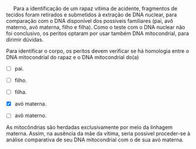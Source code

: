 

     Para a identificação de um rapaz vítima de acidente, fragmentos de tecidos foram retirados e submetidos à extração de DNA nuclear, para comparação com o DNA disponível dos possíveis familiares (pai, avô materno, avó materna, filho e filha). Como o teste com o DNA nuclear não foi conclusivo, os peritos optaram por usar também DNA mitocondrial, para dirimir dúvidas.

Para identificar o corpo, os peritos devem verificar se há homologia entre o DNA mitocondrial do rapaz e o DNA mitocondrial do(a)



- [ ] pai.
- [ ] filho.
- [ ] filha.
- [x] avó materna.
- [ ] avô materno.


As mitocôndrias são herdadas exclusivamente por meio da linhagem materna. Assim, na ausência da mãe da vítima, seria possível proceder-se à análise comparativa de seu DNA mitocondrial com o de sua avó materna.

        